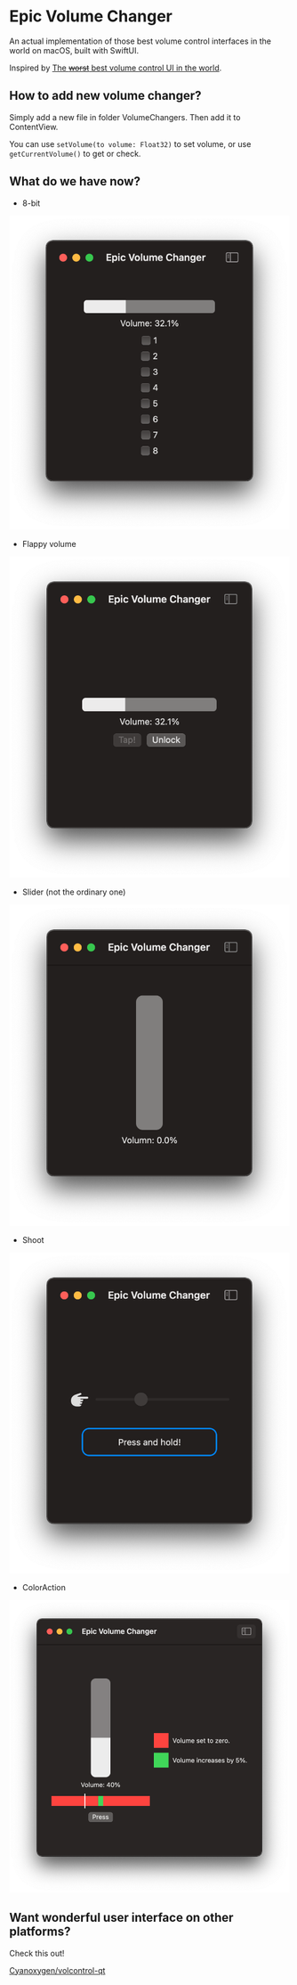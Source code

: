 # Epic Volume Changer 

An actual implementation of those best volume control interfaces in the world on macOS, built with SwiftUI.

Inspired by [The ~~worst~~ best volume control UI in the world](https://uxdesign.cc/the-worst-volume-control-ui-in-the-world-60713dc86950).

## How to add new volume changer?

Simply add a new file in folder VolumeChangers. Then add it to ContentView.

You can use `setVolume(to volume: Float32)` to set volume, or use `getCurrentVolume()` to get or check.

## What do we have now?

- 8-bit

![](https://raw.githubusercontent.com/Butanediol/EpicVolumeChanger/main/resources/8bit.png)

- Flappy volume

![](https://raw.githubusercontent.com/Butanediol/EpicVolumeChanger/main/resources/flappy.png)

- Slider (not the ordinary one)

![](https://raw.githubusercontent.com/Butanediol/EpicVolumeChanger/main/resources/slider.png)

- Shoot

![](https://raw.githubusercontent.com/Butanediol/EpicVolumeChanger/main/resources/shoot.png)

- ColorAction

![](https://raw.githubusercontent.com/Butanediol/EpicVolumeChanger/main/resources/coloraction.png)

## Want wonderful user interface on other platforms?

Check this out! 

[Cyanoxygen/volcontrol-qt](https://github.com/Cyanoxygen/volcontrol-qt)
